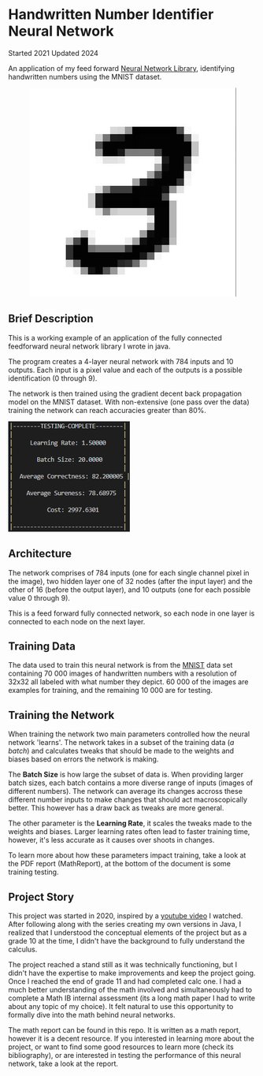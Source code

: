 # Handwritten Number Identifier Neural Network
Started 2021 Updated 2024

An application of my feed forward [Neural Network Library][linkLibrary], identifying handwritten numbers using the MNIST dataset.

<p align="center">
<img src ="/img/three3-7.jpg" alt="Image of Handwritten number 3">
</p>

## Brief Description
This is a working example of an application of the fully connected feedforward neural network library I wrote in java.

The program creates a 4-layer neural network with 784 inputs and 10 outputs. Each input is a pixel value and each of the outputs is a possible identification (0 through 9).

The network is then trained using the gradient decent back propagation model on the MNIST dataset. With non-extensive (one pass over the data) training the network can reach accuracies greater than 80%.

![Image of Neural Network Testing Results][imgTestResult]

## Architecture

The network comprises of 784 inputs (one for each single channel pixel in the image), two hidden layer one of 32 nodes (after the input layer) and the other of 16 (before the output layer), and 10 outputs (one for each possible value 0 through 9).

This is a feed forward fully connected network, so each node in one layer is connected to each node on the next layer. 

## Training Data
The data used to train this neural network is from the [MNIST][MNISTlink] data set containing 70 000 images of handwritten numbers with a resolution of 32x32 all labeled with what number they depict. 60 000 of the images are examples for training, and the remaining 10 000 are for testing.

## Training the Network
When training the network two main parameters controlled how the neural network 'learns'. The network takes in a subset of the training data (*a batch*) and calculates tweaks that should be made to the weights and biases based on errors the network is making. 

The **Batch Size** is how large the subset of data is. When providing larger batch sizes, each batch contains a more diverse range of inputs (images of different numbers). The network can average its changes accross these different number inputs to make changes that should act macroscopically better. This however has a draw back as tweaks are more general. 

The other parameter is the **Learning Rate**, it scales the tweaks made to the weights and biases. Larger learning rates often lead to faster training time, however, it's less accurate as it causes over shoots in changes.

To learn more about how these parameters impact training, take a look at the PDF report (MathReport), at the bottom of the document is some training testing.

## Project Story
This project was started in 2020, inspired by a [youtube video][linkPerceptron] I watched. After following along with the series creating my own versions in Java, I realized that I understood the conceptual elements of the project but as a grade 10 at the time, I didn't have the background to fully understand the calculus.

The project reached a stand still as it was technically functioning, but I didn't have the expertise to make improvements and keep the project going. Once I reached the end of grade 11 and had completed calc one. I had a much better understanding of the math involved and simultaneously had to complete a Math IB internal assessment (its a long math paper I had to write about any topic of my choice). It felt natural to use this opportunity to formally dive into the math behind neural networks.

The math report can be found in this repo. It is written as a math report, however it is a decent resource. If you interested in learning more about the project, or want to find some good resources to learn more (check its bibliography), or are interested in testing the performance of this neural network, take a look at the report.

[imgThree]: /img/three3-7.jpg
[imgTestResult]: /img/test-results.png
[MNISTlink]: https://www.kaggle.com/datasets/hojjatk/mnist-dataset
[linkPerceptron]: https://www.youtube.com/watch?v=ntKn5TPHHAk
[linkLibrary]: https://github.com/VikramP7/NeuralNetworkLibraryV5